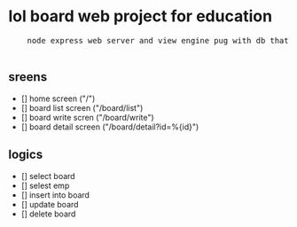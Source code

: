 # lol board web project for education

<pre>
    node express web server and view engine pug with db that mysql
    </pre>

## sreens
- [] home screen ("/")
- [] board list screen ("/board/list")
- [] board write scren ("/board/write")
- [] board detail screen ("/board/detail?id=%{id}")

## logics
- [] select board
- [] selest emp
- [] insert into board
- [] update board
- [] delete board